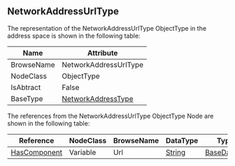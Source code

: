<!-- objecttype -->
## NetworkAddressUrlType
The representation of the NetworkAddressUrlType ObjectType in the address space is shown in the following table:  

|Name|Attribute|
|---|---|
|BrowseName|NetworkAddressUrlType|
|NodeClass|ObjectType|
|IsAbtract|False|
|BaseType|[NetworkAddressType](../../../Part14/ObjectTypes/NetworkAddressType/readme.md)|

The references from the NetworkAddressUrlType ObjectType Node are shown in the following table:  

|Reference|NodeClass|BrowseName|DataType|TypeDefinition|ModellingRule|
|---|---|---|---|---|---|
|[HasComponent](../../../Part3/ReferenceTypes/HasComponent/readme.md)|Variable|Url|[String](../../../Part3/DataTypes/String/readme.md)|[BaseDataVariableType](../../Part5/VariableTypes/BaseDataVariableType/readme.md)|[Mandatory](../../Objects/Mandatory/readme.md)|

